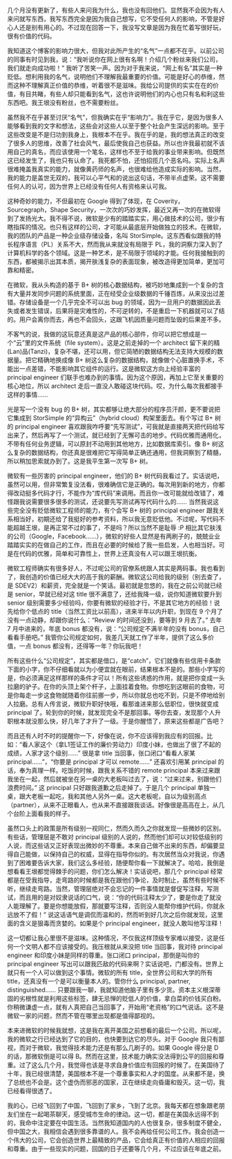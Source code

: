 几个月没有更新了，有些人来问我为什么，我也没有回他们。显然我不会因为有人来问就写东西，我写东西完全是因为我自己想写，它不受任何人的影响，不管是好心人还是别有用心的。不过现在回答一下，我没写文章是因为我在忙着写很好玩，很有价值的代码。

我知道这个博客的影响力很大，但我对此所产生的“名气”一点都不在乎。以前公司的同事有时见到我，说：“我听说你在网上很有名啊！介绍几个粉丝来我们公司，我们就走向成功啦！” 我听了苦笑一声。因为对于我来说，“网上有名”其实是一种贬低。想利用我的名气，说明他们不理解我最重要的价值。可能是好心的恭维，然而这种不理解真正价值的恭维，听着很不是滋味。我给公司提供的实实在在的价值，有目共睹，有些人却只能看到名气，这也许说明他们的内心也只有名和利这些东西吧。我王垠没有粉丝，也不需要粉丝。

虽然我不在乎甚至讨厌“名气”，但我确实在乎“影响力”。我在乎它，是因为很多人能够看到我的文字和想法，这些会对这些人以至于整个社会产生深远的影响。至于这些改变是不是归功到我身上，我根本不在乎。我在乎的是，我的想法真正的改变了很多人的思维，改善了社会风气，最后使我自己也获益。所以也许我最初就不该用自己的真名，而应该使用一个笔名，这样也不至于给我的事业带来影响。但既然这已经发生了，我也只有认命了。我死都不怕，还怕招揽几个恶名吗。实际上名声很难掩盖我真实的能力，就像黄药师的名声，也很难给他造成实际的影响。当然，我的能力是盖世无双的，我可以心平气和的说出这句话，不带半点虚荣。这不需要任何人的认可，因为世界上已经没有任何人有资格来认可我。

这种奇妙的能力，不但最初在 Google 得到了体现，在 Coverity，Sourcegraph，Shape Security，一次次的巧妙发挥，最近又再一次的在微软得到了发扬光大。我不得不说，微软是少有的踏踏实实，用心做技术的公司，很少有瞎指挥的情况。也只有这样的公司，才可能从最底层开始做独立的技术。在微软，我的团队的产品是一种企业级存储设备，名叫 StorSimple。这东西看似跟我的特长程序语言（PL）关系不大，然而我从来就没有局限于 PL，我的洞察力深入到了计算机科学的各个领域。这是一种艺术，是不局限于领域的才能。任何我接触到的东西，都被揭示出其本质，揭开肤浅复杂的表面现象，被改造得更加简单，更加可靠和精密。

在微软，我从头构造的基于 B+ 树的核心数据结构，被巧妙地集成到一个复杂的含有大量并发同步问题的系统里面，正在经受企业级数据的千锤百炼，从来没出过差错。存储设备是一个几乎完全不可以出 bug 的领域，因为一旦用户的数据因此丢失或者发生错误，后果将是灾难性的，不可逆转的，不是重启一下机器就可以了结的。用户会离你而去，再也不会回头，这跟飞机因质量问题而坠毁的后果差不多。

不客气的说，我做的这玩意还真是这产品的核心部件，你可以把它想成是一个“云”里的文件系统（file system）。这是之前走掉的一个 architect 留下来的精(Lan)品(Tanzi)，复杂不堪，还可以用，但它简陋的数据结构无法支持大规模的数据量。把它精确地换成像 B+ 树这么复杂的数据结构，就像做个心脏置换手术，不能出一点差错，不能影响其它组件的运行。这是微软这方向上经验丰富的 principal engineer 们联手也难办到的事情。因为这个原因，再加上它至关重要的核心地位，所以 architect 走后一直没人敢碰这块代码。哎，为什么每次我都接手这样的事情……

光是写一个没有 bug 的 B+ 树，其实都够让绝大部分的程序员汗颜，更不要说把它集成到 StorSimple 的“异构云”（hybrid cloud）构架里面去。有个写过 B+ 树的 principal engineer 喜欢跟我咋呼要“先写测试”，可我就是直接两天把代码给写出来了，然后再写了一个测试，就已经到了无懈可击的地步。代码优雅而通用化，不带有任何业务逻辑，可以原封不动用到其他地方，比如数据库索引。像 B+ 树这么复杂的数据结构，你还真是很难把它写得简单正确还通用，但我洞察到了精髓，所以稍加思索就办到了。这是我平生第一次写 B+ 树。

微软有一些厉害的 principal engineer，他们的 B+ 树代码我看过了。实话说吧，虽然可以用，但非常繁复没法看，很难确信它是正确的。每次用到新的地方，你都得改动挺多代码才行，不能作为“库代码”来调用。而且你一改可能就给改错了，难怪跟我说需要很多很多的测试，还说要先写测试再写代码什么的…… 当然我说这些完全没有贬低微软工程师的能力，有个会写 B+ 树的 principal engineer 跟我关系相当好，初期还给了我挺好的参考资料，所以我无意贬低他。不过呢，写代码不能超越王垠，是再正常不过的事了，不是吗？所以当然不是耻辱 :P 相比其它肤浅的公司（Google，Facebook……），微软的好些人显然是有两刷子的，兢兢业业踏踏实实的在做自己的工作，而且在必要的时候给了我一些启发，人也相当好。可是在代码的优雅，简单和可靠性上，世界上还真没有人可以跟王垠抗衡。

微软工程师确实有很多好人，不过呢公司的官僚系统跟人其实是两码事。我也看到了，我创造的价值已经大大的高于我的薪酬。微软这公司给我的级别（别去查了，是 SDEV2）和薪资，完全就是一个笑话。最初就是忽悠的，我在之前公司就已经是 senior，早就已经对这 title 很不满意了，还给我降一级，说你知道微软要升到 senior 级别需要多少经验吗，你要有微软的经验才行，不是其它地方的经验！说先给你个低点的 title（当然工资比以前高），进来半年以内升职，到现在 9 个月了没有一点动静，却跟你说什么：“Review 的时间还没到，要等到 9 月去了。” 去年 7 月中进来的，年底 bonus 都没有，说：“公司规定不满半年的没有 bonus，自己看看手册吧。” 我管你公司规定如何，我差几天就工作了半年，提供了这么多价值，一点 bonus 都没有，还得等一年？你玩我吧！

所有这些什么“公司规定”，其实都是借口，是“catch”，它们就像有些信用卡条款下面的小字，你不仔细看就以为小便宜就在眼前，结果根本不是的。那些小字写的是，你必须满足这样那样的条件才可以！所有这些诱惑的作用，就是把你变成一头拉磨的驴子。在你的头顶上架个杆子，上面挂着食物。你想吃到这眼前的食物，可是你每走一步这食物就随着你往前挪一步，所以你就总也吃不到，只是不停地给别人拉磨。总有人传言说，微软升职好快哦，看那谁进来那么低职位，很快就变成 principal 了。轮到你的时候，就发现完全不是那回事。等你去查，发现那个人升职根本就没那么快，好几年了才升了一级。于是你醒悟了，原来这些都是广告吧？

而且还有人时不时的提醒你一下，好像在说，你不应该得到我应有的回报。比如：“看人家这个（拿L1签证工作的廉价劳动力）印度小妹，也做出了很了不起的成绩，人家才这个级别……” 很是拿 title 当回事，张口闭口“看看人家某 principal……”，“你要是 principal 才可以 remote……” 还喜欢引用某 principal 的话，奉为真理一样。吃饭的时候，跟我关系不错的 remote principal 本来过来跟我坐在一起，然后就被坐在另一桌的大老板叫过去了，说：“过来过来，别跟他们浪费时间。” 这 principal 只好跟我道歉之后走掉了。于是几个 principal 单独一桌，跟大老板一起吃，我和其他人另外一桌。这大老板呢，自以为级别高点（partner），从来不正眼看人，也从来不直接跟我谈话。好像很是高高在上，从几个台阶上面看我的样子。

虽然口头上的政策是所有级别一视同仁，然而久而久之你就发现一些微妙的区别。有些话，管理层是不敢对 principal 级别的人说的，然而他们却可以对较低级别的人说，而这些话又正好表现出微妙的不尊重。本来自己做不出来的东西，却偏要显得自己能做，以保持自己的权威，显得在指导你似的。有次居然当众对我说，你遇到了困难要告诉大家，我们这么多经验，随便帮你看一下就解决了。哈哈，我倒是想看看王垠都觉得棘手的问题，你们怎么解决！实话说吧，那几个 principal 经常都是在受我指导，走弯路的时候都是我在跟他们争论，及时制止，虽然有些时候不听，继续走弯路。当然，管理层绝对不会忘记的一件事情就是督促写注释，写测试，而且用的是对奴隶说话的口气，说：“你的代码注释太少了，要是你走了就没人能理解了。要是你想能放假，那就要写注释，否则没人能帮你维护代码，你就永远放不了假！” 说这话语气是调侃而温和的，然而听到好几次之后你就发现，这里面的含义是狠毒而贪婪的。如果是个 principal engineer，就没人敢叫他写注释！

这一切都让我心里很不是滋味。这种情况，不仅我这样顶级专家难以接受，这是任何一个文明人都不应该接受的。我压根就从来没把 title 当回事，我对待 principal engineer 和印度小妹是同样的尊重。张口闭口 principal，那倒是叫你的 principal engineer 写出可以跟我匹敌的代码来啊？实话说吧，门都没有。世界上就只有一个人可以做到这个事情。微软的所有 title，全世界公司和大学的所有 title，还真没有一个是可以衡量本人的。管你什么 principal, partner, distinguished…… 只要跟我一聊，我就知道他脑子里有多少货。资本主义根深蒂固的劣根性就是利用这些标签，肆无忌惮的贬低人的价值，拿白菜的价钱买白粉。你稍微谦虚一点，就有人真把自己当回事了，开始用“老资格”的口气说话。这不是微软一家的问题，然而不管在哪里出现都是值得鄙视的。

本来进微软的时候我就想，这是我在离开美国之前想看的最后一个公司。所以呢，我的微软之行已经达到了它的目的，也快要到达它的尽头。对于 Google 我只有鄙视，而对于微软，我觉得技术能力还是有那么几刷子的。如果 Google 得分是 D 的话，那微软倒是可以得 B。然而在这里，技术能力确实没法得到公平的回报和尊重。过了这么几个月，我觉得也该是寻求自身价值应有回报的时候了。在美国待了十年，我已经很清楚，美国根本不是一个尊重事实和人才的国度。从来都不是，换了总统也不会是。这个虚伪而邪恶的国家，正在继续走向昏庸和毁灭。这一切，我已经看得很透了。

我的心，已经飞回到了中国，飞回到了家乡，飞到了北京。我每天都在想象跟老朋友们坐在一起喝茶聊天，感受城市生命的律动。这一切，都是在美国永远得不到的，我命中注定要在中国生活。当然我知道国内的人也很复杂，很多制度不健全，但中国之大，我相信会遇到很多靠谱的人。我不会再给任何公司工作。我会创造一个伟大的公司，它会创造世界上最精致的产品，它会给真正有价值的人相应的回报和尊重。由于一些现实的问题，回国的日子还要等几个月，不过应该在年底之前。
